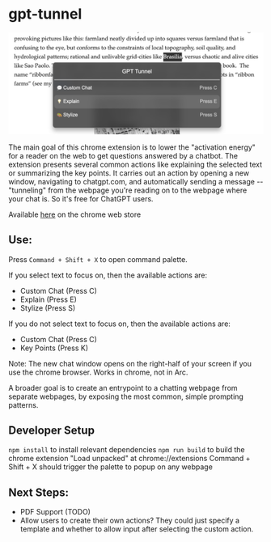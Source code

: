 # gpt-tunnel

![Demo](./screenshot_demo.png)

The main goal of this chrome extension is to lower the "activation energy" for a reader on the web to get questions answered by a chatbot. The extension presents several common actions like explaining the selected text or summarizing the key points. It carries out an action by opening a new window, navigating to chatgpt.com, and automatically sending a message -- "tunneling" from the webpage you're reading on to the webpage where your chat is. So it's free for ChatGPT users.

Available [here](https://chromewebstore.google.com/detail/gpt-tunnel/dkelohhjcfbkjkgpmcnboojdonegbakl?hl=en&authuser=0) on the chrome web store

## Use:

Press `Command + Shift + X` to open command palette.

If you select text to focus on, then the available actions are:

- Custom Chat (Press C)
- Explain (Press E)
- Stylize (Press S)

If you do not select text to focus on, then the available actions are:

- Custom Chat (Press C)
- Key Points (Press K)

Note: The new chat window opens on the right-half of your screen if you use the chrome browser. Works in chrome, not in Arc.

A broader goal is to create an entrypoint to a chatting webpage from separate webpages, by exposing the most common, simple prompting patterns.

## Developer Setup

`npm install` to install relevant dependencies
`npm run build` to build the chrome extension
"Load unpacked" at chrome://extensions
Command + Shift + X should trigger the palette to popup on any webpage

## Next Steps:

- PDF Support (TODO)
- Allow users to create their own actions? They could just specify a template and whether to allow input after selecting the custom action.
